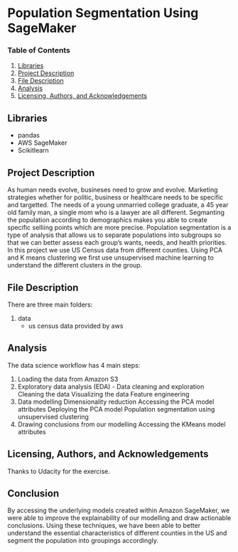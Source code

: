 # Population Segmentation Using SageMaker

### Table of Contents

1. [Libraries](#Libraries)
2. [Project Description](#ProjectDescription)
3. [File Description](#FileDescription)
4. [Analysis](#Analysis)
5. [Licensing, Authors, and Acknowledgements](#Licensing)


## Libraries <a name="Libraries"></a>
* pandas
* AWS SageMaker
* Scikitlearn

## Project Description <a name="ProjectDescription"></a>
As human needs evolve, busineses need to grow and evolve. Marketing strategies whether for politic, business or healthcare needs to be specific and targetted. The needs of a young unmarried college graduate, a 45 year old family man, a single mom who is a lawyer are all different. Segmanting the population according to demographics makes you able to create specific selliing points which are more precise. 
Population segmentation is a type of analysis that allows us to separate populations into subgroups so that we can better assess each group’s wants, needs, and health priorities. In this project we use US Census data from different counties.
Using PCA and K means clustering we first use unsupervised machine learning to understand the different clusters in the group. 

## File Description <a name="FileDescription"></a>
There are three main folders:

1. data
    - us census data provided by aws
     
## Analysis <a name="Analysis"></a>
The data science workflow has 4 main steps:
1. Loading the data from Amazon S3
2. Exploratory data analysis (EDA) - Data cleaning and exploration
        Cleaning the data
        Visualizing the data
        Feature engineering
3. Data modelling
        Dimensionality reduction
        Accessing the PCA model attributes
        Deploying the PCA model
        Population segmentation using unsupervised clustering
4. Drawing conclusions from our modelling
        Accessing the KMeans model attributes

## Licensing, Authors, and Acknowledgements <a name="Licensing"></a>
Thanks to Udacity for the exercise.

## Conclusion
By accessing the underlying models created within Amazon SageMaker, we were able to improve the explainability of our modelling and draw actionable conclusions. Using these techniques, we have been able to better understand the essential characteristics of different counties in the US and segment the population into groupings accordingly.








